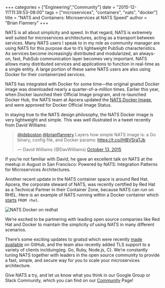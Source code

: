 +++
categories = ["Engineering","Community"]
date = "2015-12-11T11:39:53-08:00"
tags = ["microservices", "containers", "nats", "docker"]
title = "NATS and Containers: Microservices at NATS Speed"
author = "Brian Flannery"
+++

NATS is all about simplicity and speed. In that regard, NATS is extremely well suited for microservices architectures, acting as a transport between services. Many NATS users I speak to in my role as community manager are using NATS for this purpose due to it’s lightweight PubSub characteristics. As services become increasingly distributed and modularized, an always-on, fast, PubSub communication layer becomes very important. NATS allows many distributed services and applications to function in real-time as a single entity. A large portion of these same NATS users are also using Docker for their containerized services.

NATS has integrated with Docker for some time—the original gnatsd Docker image was downloaded nearly a quarter-of-a-million times. Earlier this year, when Docker launched their Official Image program, and re-launched Docker Hub, the NATS team at Apcera updated the [NATS Docker Image](https://hub.docker.com/_/nats/), and were approved for Docker Official Image Status.

In staying true to the NATS design philosophy, the NATS Docker image is very lightweight and simple. This was well illustrated in a tweet recently from David Williams:
<div class="tweet-embed-con">
  <blockquote class="twitter-tweet" data-conversation="none" lang="en"><p lang="en" dir="ltr"><a href="https://twitter.com/jdsboston">@jdsboston</a> <a href="https://twitter.com/brianflannery">@brianflannery</a> Layers how simple NATS image is: a Go binary, config file, and Docker params: <a href="https://t.co/lHBVSraTJb">https://t.co/lHBVSraTJb</a></p>&mdash; David Williams (@DavWilliams) <a href="https://twitter.com/DavWilliams/status/653754289123266560">October 13, 2015</a></blockquote>
  <script async src="//platform.twitter.com/widgets.js" charset="utf-8"></script>
</div>

If you’re not familiar with David, he gave an excellent talk on NATS at the meetup in August in San Francisco: Powered by NATS: Integration Patterns for Microservices Architectures.

Another recent update in the NATS container space is around Red Hat. Apcera, the corporate steward of NATS, was recently certified by Red Hat as a Technical Partner in their Container Zone, because NATS can run on RHEL. Here is an example of NATS running within a Docker container which [starts](https://github.com/wallyqs/nats-docker/blob/rhel/Dockerfile) `FROM rhel`.

<img class="img-responsive" alt="NATS Docker on redhat" src="/img/blog/nats-docker-on-redhat.png">

We’re excited to be partnering with leading open source companies like Red Hat and Docker to maintain the simplicity of using NATS in many different scenarios.

There’s some exciting updates to gnatsd which were recently [made available](https://github.com/nats-io/gnatsd) on GitHub, and the team also recently added TLS support to a variety of clients inclduing(eg. Go, Ruby, Node.js, C). We’re constantly tuning NATS together with leaders in the open source community to provide a fast, simple, and secure way for you to scale your microservices architecture.

Give NATS a try, and let us know what you think in our Google Group or Slack Community, which you can find on our [Community](http://nats.io/community/) Page!
